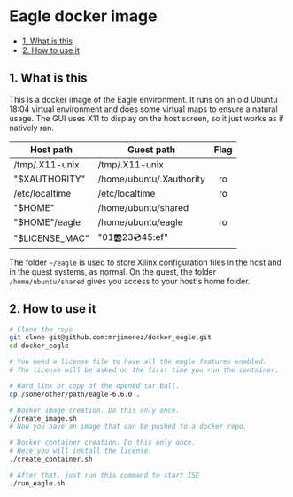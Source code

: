 # Eagle docker image <!-- omit in toc -->

- [1. What is this](#1-what-is-this)
- [2. How to use it](#2-how-to-use-it)

## 1. What is this

This is a docker image of the Eagle environment. It runs on an old Ubuntu 18:04 virtual environment and does some virtual maps to ensure a natural usage. The GUI uses X11 to display on the host screen, so it just works as if natively ran.

| Host path      | Guest path                     | Flag |
|----------------|--------------------------------|:----:|
| /tmp/.X11-unix | /tmp/.X11-unix                 |      |
| "$XAUTHORITY"  | /home/ubuntu/.Xauthority       | ro   |
| /etc/localtime | /etc/localtime                 | ro   |
| "$HOME"        | /home/ubuntu/shared            |      |
| "$HOME"/eagle  | /home/ubuntu/eagle             | ro   |
| "$LICENSE_MAC" | "01:ab:23:cd:45:ef"            |      |

The folder `~/eagle` is used to store Xilinx configuration files in the host and in the guest systems, as normal. On the guest, the folder `/home/ubuntu/shared` gives you access to your host's home folder.

## 2. How to use it

```bash
# Clone the repo
git clone git@github.com:mrjimenez/docker_eagle.git
cd docker_eagle

# You need a license file to have all the eagle features enabled.
# The license will be asked on the first time you run the container.

# Hard link or copy of the opened tar ball.
cp /some/other/path/eagle-6.6.0 .

# Docker image creation. Do this only once.
./create_image.sh
# Now you have an image that can be pushed to a docker repo.

# Docker container creation. Do this only once.
# Here you will install the license.
./create_container.sh

# After that, just run this command to start ISE
./run_eagle.sh
```

